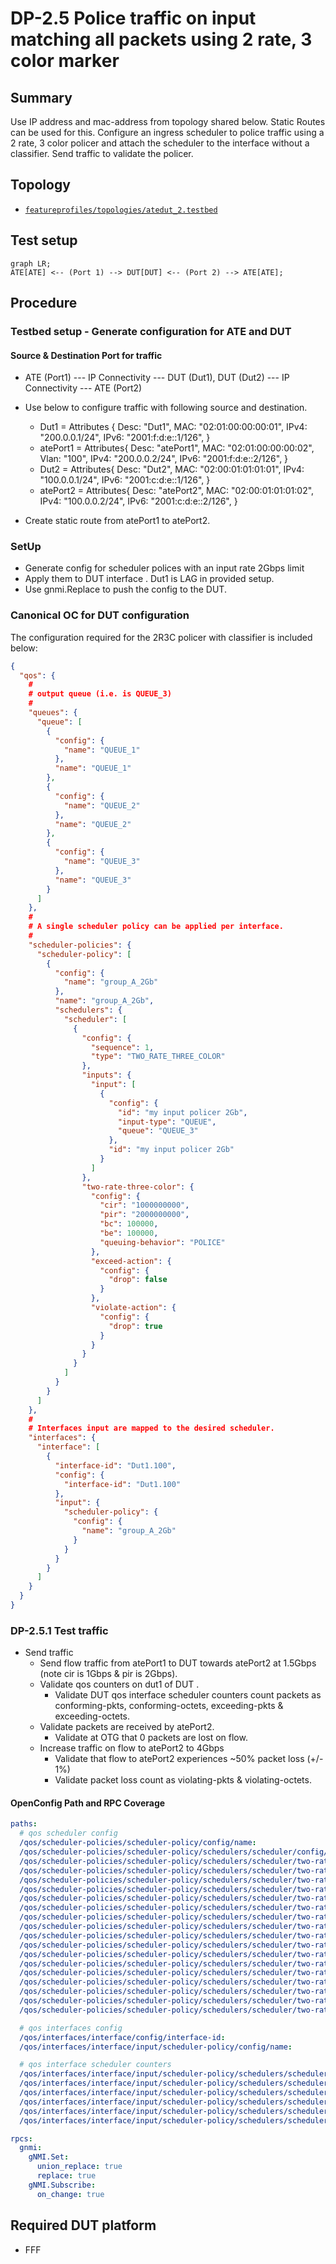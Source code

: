 # DP-2.5 Police traffic on input matching all packets using 2 rate, 3 color marker

## Summary

Use IP address and mac-address from topology shared below. Static Routes can be used for this.
Configure an ingress scheduler to police traffic using a 2 rate, 3 color policer and attach the scheduler to the interface without a classifier.
Send traffic to validate the policer.

## Topology

* [`featureprofiles/topologies/atedut_2.testbed`](https://github.com/openconfig/featureprofiles/blob/main/topologies/atedut_2.testbed)

## Test setup

```mermaid
graph LR;
ATE[ATE] <-- (Port 1) --> DUT[DUT] <-- (Port 2) --> ATE[ATE];
```

## Procedure

### Testbed setup - Generate configuration for ATE and DUT

#### Source & Destination Port for traffic

* ATE (Port1) --- IP Connectivity --- DUT (Dut1),  DUT (Dut2) --- IP Connectivity --- ATE (Port2)
* Use below to configure traffic with following source and destination.

  * Dut1 = Attributes {
		Desc:    "Dut1",
		MAC:     "02:01:00:00:00:01",
		IPv4:    "200.0.0.1/24",
		IPv6:    "2001:f:d:e::1/126",
	}
  * atePort1 = Attributes{
		Desc:    "atePort1",
		MAC:     "02:01:00:00:00:02",
		Vlan:    "100",
		IPv4:    "200.0.0.2/24",
		IPv6:    "2001:f:d:e::2/126",
	}
  * Dut2 = Attributes{
		Desc:    "Dut2",
		MAC:     "02:00:01:01:01:01",
		IPv4:    "100.0.0.1/24",
		IPv6:    "2001:c:d:e::1/126",
	}
  * atePort2 = Attributes{
		Desc:    "atePort2",
		MAC:     "02:00:01:01:01:02",
		IPv4:    "100.0.0.2/24",
		IPv6:    "2001:c:d:e::2/126",
	}

* Create static route from atePort1 to atePort2.

### SetUp

* Generate config for scheduler polices with an input rate 2Gbps limit
* Apply them to DUT interface . Dut1 is LAG in provided setup.
* Use gnmi.Replace to push the config to the DUT.

### Canonical OC for DUT configuration

The configuration required for the 2R3C policer with classifier is included below:

```json
{
  "qos": {
    #
    # output queue (i.e. is QUEUE_3)
    #
    "queues": {
      "queue": [
        {
          "config": {
            "name": "QUEUE_1"
          },
          "name": "QUEUE_1"
        },
        {
          "config": {
            "name": "QUEUE_2"
          },
          "name": "QUEUE_2"
        },
        {
          "config": {
            "name": "QUEUE_3"
          },
          "name": "QUEUE_3"
        }
      ]
    },
    #
    # A single scheduler policy can be applied per interface.
    #
    "scheduler-policies": {
      "scheduler-policy": [
        {
          "config": {
            "name": "group_A_2Gb"
          },
          "name": "group_A_2Gb",
          "schedulers": {
            "scheduler": [
              {
                "config": {
                  "sequence": 1,
                  "type": "TWO_RATE_THREE_COLOR"
                },
                "inputs": {
                  "input": [
                    {
                      "config": {
                        "id": "my input policer 2Gb",
                        "input-type": "QUEUE",
                        "queue": "QUEUE_3"
                      },
                      "id": "my input policer 2Gb"
                    }
                  ]
                },
                "two-rate-three-color": {
                  "config": {
                    "cir": "1000000000",
                    "pir": "2000000000",
                    "bc": 100000,
                    "be": 100000,
                    "queuing-behavior": "POLICE"
                  },
                  "exceed-action": {
                    "config": {
                      "drop": false
                    }
                  },
                  "violate-action": {
                    "config": {
                      "drop": true
                    }
                  }
                }
              }
            ]
          }
        }
      ]
    },
    #
    # Interfaces input are mapped to the desired scheduler.
    "interfaces": {
      "interface": [
        {
          "interface-id": "Dut1.100",
          "config": {
            "interface-id": "Dut1.100"
          },
          "input": {
            "scheduler-policy": {
              "config": {
                "name": "group_A_2Gb"
              }
            }
          }
        }
      ]
    }
  }
}
```

### DP-2.5.1 Test traffic

* Send traffic
  * Send flow traffic from atePort1 to DUT towards atePort2 at 1.5Gbps (note cir is 1Gbps & pir is 2Gbps).
  * Validate qos counters on dut1 of DUT .
    * Validate DUT qos interface scheduler counters count packets as conforming-pkts, conforming-octets, exceeding-pkts & exceeding-octets.
  * Validate packets are received by atePort2.
    * Validate at OTG that 0 packets are lost on flow.
  * Increase traffic on flow to atePort2 to 4Gbps
    * Validate that flow to atePort2 experiences ~50% packet loss (+/- 1%)
    * Validate packet loss count as violating-pkts & violating-octets.


#### OpenConfig Path and RPC Coverage

```yaml
paths:
  # qos scheduler config
  /qos/scheduler-policies/scheduler-policy/config/name:
  /qos/scheduler-policies/scheduler-policy/schedulers/scheduler/config/type:
  /qos/scheduler-policies/scheduler-policy/schedulers/scheduler/two-rate-three-color/config/cir:
  /qos/scheduler-policies/scheduler-policy/schedulers/scheduler/two-rate-three-color/config/cir-pct:
  /qos/scheduler-policies/scheduler-policy/schedulers/scheduler/two-rate-three-color/config/pir:
  /qos/scheduler-policies/scheduler-policy/schedulers/scheduler/two-rate-three-color/config/pir-pct:
  /qos/scheduler-policies/scheduler-policy/schedulers/scheduler/two-rate-three-color/config/bc:
  /qos/scheduler-policies/scheduler-policy/schedulers/scheduler/two-rate-three-color/config/be:
  /qos/scheduler-policies/scheduler-policy/schedulers/scheduler/two-rate-three-color/conform-action/config/set-dscp:
  /qos/scheduler-policies/scheduler-policy/schedulers/scheduler/two-rate-three-color/conform-action/config/set-dot1p:
  /qos/scheduler-policies/scheduler-policy/schedulers/scheduler/two-rate-three-color/conform-action/config/set-mpls-tc:
  /qos/scheduler-policies/scheduler-policy/schedulers/scheduler/two-rate-three-color/exceed-action/config/set-dscp:
  /qos/scheduler-policies/scheduler-policy/schedulers/scheduler/two-rate-three-color/exceed-action/config/set-dot1p:
  /qos/scheduler-policies/scheduler-policy/schedulers/scheduler/two-rate-three-color/exceed-action/config/set-mpls-tc:
  /qos/scheduler-policies/scheduler-policy/schedulers/scheduler/two-rate-three-color/exceed-action/config/drop:
  /qos/scheduler-policies/scheduler-policy/schedulers/scheduler/two-rate-three-color/violate-action/config/set-dscp:
  /qos/scheduler-policies/scheduler-policy/schedulers/scheduler/two-rate-three-color/violate-action/config/set-dot1p:
  /qos/scheduler-policies/scheduler-policy/schedulers/scheduler/two-rate-three-color/violate-action/config/set-mpls-tc:
  /qos/scheduler-policies/scheduler-policy/schedulers/scheduler/two-rate-three-color/violate-action/config/drop:

  # qos interfaces config
  /qos/interfaces/interface/config/interface-id:
  /qos/interfaces/interface/input/scheduler-policy/config/name:

  # qos interface scheduler counters
  /qos/interfaces/interface/input/scheduler-policy/schedulers/scheduler/state/conforming-pkts:
  /qos/interfaces/interface/input/scheduler-policy/schedulers/scheduler/state/conforming-octets:
  /qos/interfaces/interface/input/scheduler-policy/schedulers/scheduler/state/exceeding-pkts:
  /qos/interfaces/interface/input/scheduler-policy/schedulers/scheduler/state/exceeding-octets:
  /qos/interfaces/interface/input/scheduler-policy/schedulers/scheduler/state/violating-pkts:
  /qos/interfaces/interface/input/scheduler-policy/schedulers/scheduler/state/violating-octets:

rpcs:
  gnmi:
    gNMI.Set:
      union_replace: true
      replace: true
    gNMI.Subscribe:
      on_change: true
```

## Required DUT platform

* FFF
